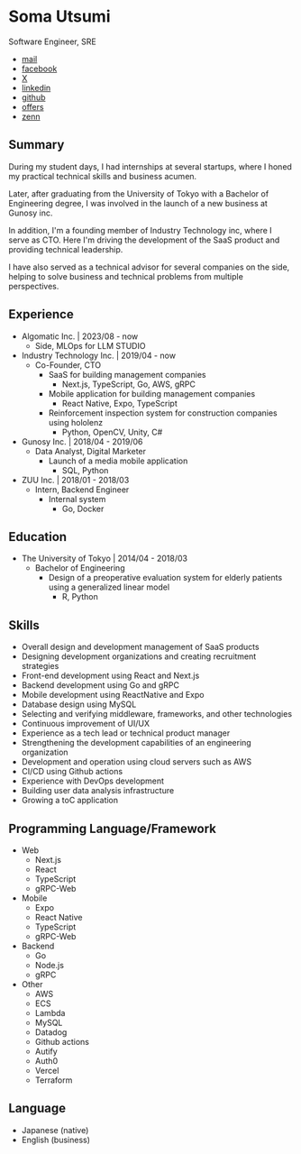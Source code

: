 # Soma Utsumi
Software Engineer, SRE
- [mail](soma03432303@gmail.com)
- [facebook](https://www.facebook.com/soma.utsumi)
- [X](https://twitter.com/soma00333)
- [linkedin](https://www.linkedin.com/in/soma-utsumi-278a87178/)
- [github](https://github.com/soma00333)
- [offers]( https://offers.jp/pub/w/JrwUBEQsSRUW6XkLjg46jTKt)
- [zenn](https://zenn.dev/soma00333?tab=scraps)

## Summary 
During my student days, I had internships at several startups, where I honed my practical technical skills and business acumen.

Later, after graduating from the University of Tokyo with a Bachelor of Engineering degree, I was involved in the launch of a new business at Gunosy inc.

In addition, I'm a founding member of Industry Technology inc, where I serve as CTO. Here I'm driving the development of the SaaS product and providing technical leadership.

I have also served as a technical advisor for several companies on the side, helping to solve business and technical problems from multiple perspectives.

## Experience
- Algomatic Inc. \| 2023/08 - now
  - Side, MLOps for LLM STUDIO 
- Industry Technology Inc. \| 2019/04 - now
  - Co-Founder, CTO
    - SaaS for building management companies 
      - Next.js, TypeScript, Go, AWS, gRPC
    - Mobile application for building management companies
      - React Native, Expo, TypeScript
    - Reinforcement inspection system for construction companies using hololenz
      - Python, OpenCV, Unity, C#
- Gunosy Inc. \| 2018/04 - 2019/06
  - Data Analyst, Digital Marketer
    - Launch of a media mobile application
      - SQL, Python
- ZUU Inc. \| 2018/01 - 2018/03
  - Intern, Backend Engineer 
    - Internal system
      - Go, Docker
        
## Education
- The University of Tokyo \| 2014/04 - 2018/03
  - Bachelor of Engineering
    - Design of a preoperative evaluation system for elderly patients using a generalized linear model
      - R, Python
  
## Skills
- Overall design and development management of SaaS products
- Designing development organizations and creating recruitment strategies
- Front-end development using React and Next.js
- Backend development using Go and gRPC
- Mobile development using ReactNative and Expo
- Database design using MySQL
- Selecting and verifying middleware, frameworks, and other technologies
- Continuous improvement of UI/UX
- Experience as a tech lead or technical product manager
- Strengthening the development capabilities of an engineering organization
- Development and operation using cloud servers such as AWS
- CI/CD using Github actions
- Experience with DevOps development
- Building user data analysis infrastructure
- Growing a toC application

## Programming Language/Framework
- Web
  - Next.js
  - React
  - TypeScript
  - gRPC-Web
- Mobile
  - Expo
  - React Native
  - TypeScript
  - gRPC-Web
- Backend
  - Go
  - Node.js
  - gRPC
- Other
  - AWS
  - ECS
  - Lambda
  - MySQL
  - Datadog
  - Github actions
  - Autify
  - Auth0
  - Vercel
  - Terraform

## Language
- Japanese (native)
- English (business)





